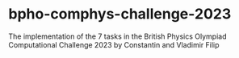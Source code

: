 # bpho-comphys-challenge-2023
The implementation of the 7 tasks in the British Physics Olympiad Computational Challenge 2023 by Constantin and Vladimir Filip
